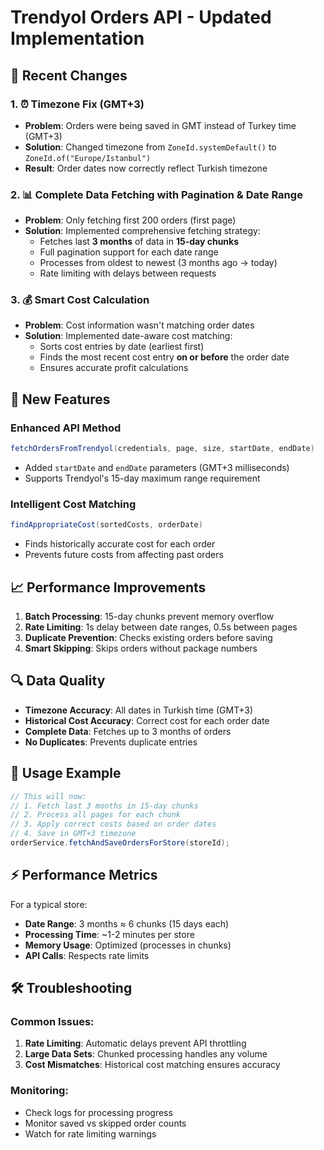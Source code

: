 # Trendyol Orders API - Updated Implementation

## 🔄 Recent Changes

### 1. ⏰ Timezone Fix (GMT+3)

- **Problem**: Orders were being saved in GMT instead of Turkey time (GMT+3)
- **Solution**: Changed timezone from `ZoneId.systemDefault()` to `ZoneId.of("Europe/Istanbul")`
- **Result**: Order dates now correctly reflect Turkish timezone

### 2. 📊 Complete Data Fetching with Pagination & Date Range

- **Problem**: Only fetching first 200 orders (first page)
- **Solution**: Implemented comprehensive fetching strategy:
  - Fetches last **3 months** of data in **15-day chunks**
  - Full pagination support for each date range
  - Processes from oldest to newest (3 months ago → today)
  - Rate limiting with delays between requests

### 3. 💰 Smart Cost Calculation

- **Problem**: Cost information wasn't matching order dates
- **Solution**: Implemented date-aware cost matching:
  - Sorts cost entries by date (earliest first)
  - Finds the most recent cost entry **on or before** the order date
  - Ensures accurate profit calculations

## 🚀 New Features

### Enhanced API Method

```java
fetchOrdersFromTrendyol(credentials, page, size, startDate, endDate)
```

- Added `startDate` and `endDate` parameters (GMT+3 milliseconds)
- Supports Trendyol's 15-day maximum range requirement

### Intelligent Cost Matching

```java
findAppropriateCost(sortedCosts, orderDate)
```

- Finds historically accurate cost for each order
- Prevents future costs from affecting past orders

## 📈 Performance Improvements

1. **Batch Processing**: 15-day chunks prevent memory overflow
2. **Rate Limiting**: 1s delay between date ranges, 0.5s between pages
3. **Duplicate Prevention**: Checks existing orders before saving
4. **Smart Skipping**: Skips orders without package numbers

## 🔍 Data Quality

- **Timezone Accuracy**: All dates in Turkish time (GMT+3)
- **Historical Cost Accuracy**: Correct cost for each order date
- **Complete Data**: Fetches up to 3 months of orders
- **No Duplicates**: Prevents duplicate entries

## 📝 Usage Example

```java
// This will now:
// 1. Fetch last 3 months in 15-day chunks
// 2. Process all pages for each chunk
// 3. Apply correct costs based on order dates
// 4. Save in GMT+3 timezone
orderService.fetchAndSaveOrdersForStore(storeId);
```

## ⚡ Performance Metrics

For a typical store:

- **Date Range**: 3 months ≈ 6 chunks (15 days each)
- **Processing Time**: ~1-2 minutes per store
- **Memory Usage**: Optimized (processes in chunks)
- **API Calls**: Respects rate limits

## 🛠️ Troubleshooting

### Common Issues:

1. **Rate Limiting**: Automatic delays prevent API throttling
2. **Large Data Sets**: Chunked processing handles any volume
3. **Cost Mismatches**: Historical cost matching ensures accuracy

### Monitoring:

- Check logs for processing progress
- Monitor saved vs skipped order counts
- Watch for rate limiting warnings
